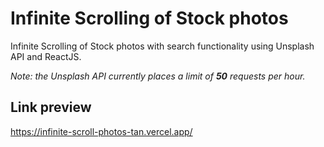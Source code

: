# Infinite Scrolling of Stock photos

Infinite Scrolling of Stock photos with search functionality using Unsplash API and ReactJS.

_Note: the Unsplash API currently places a limit of **50** requests per hour._

## Link preview

https://infinite-scroll-photos-tan.vercel.app/
